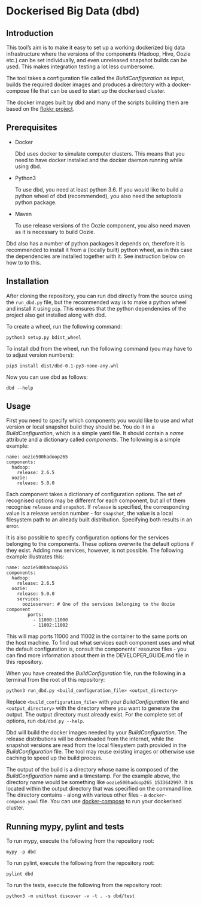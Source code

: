 # Dockerised Big Data (dbd)

## Introduction
This tool’s aim is to make it easy to set up a working dockerized big data infrastructure where the versions of the
components (Hadoop, Hive, Oozie etc.) can be set individually, and even unreleased snapshot builds can be used. This
makes integration testing a lot less cumbersome.

The tool takes a configuration file called the _BuildConfiguration_ as input, builds the required docker images and
produces a directory with a docker-compose file that can be used to start up the dockerised cluster.

The docker images built by dbd and many of the scripts building them are based on the [flokkr
project](https://github.com/flokkr).

## Prerequisites
* Docker
  
  Dbd uses docker to simulate computer clusters. This means that you need to have docker installed and the docker
  daemon running while using dbd.

* Python3
  
  To use dbd, you need at least python 3.6. If you would like to build a python wheel of dbd (recommended), you
  also need the setuptools python package.

* Maven
  
  To use release versions of the Oozie component, you also need maven as it is necessary to build Oozie.

Dbd also has a number of python packages it depends on, therefore it is recommended to install it from a (locally built)
python wheel, as in this case the dependencies are installed together with it. See instruction below on how to to this.

## Installation
After cloning the repository, you can run dbd directly from the source using the `run_dbd.py` file, but the recommended
way is to make a python wheel and install it using `pip`. This ensures that the python dependencies of the project also
get installed along with dbd.

To create a wheel, run the following command:

```
python3 setup.py bdist_wheel
```

To install dbd from the wheel, run the following command (you may have to to adjust version numbers):

```
pip3 install dist/dbd-0.1-py3-none-any.whl
```

Now you can use dbd as follows:

```
dbd --help
```

## Usage
First you need to specify which components you would like to use and what version or local snapshot build they should
be. You do it in a _BuildConfiguration_, which is a simple yaml file. It should contain a _name_ attribute and a
dictionary called _components_. The following is a simple example:

```
name: oozie500hadoop265
components:
  hadoop:
    release: 2.6.5
  oozie:
    release: 5.0.0
```

Each component takes a dictionary of configuration options. The set of recognised options may be different for each
component, but all of them recognise `release` and `snapshot`. If `release` is specified, the corresponding value is a
release version number - for `snapshot`, the value is a local filesystem path to an already built
distribution. Specifying both results in an error.

It is also possible to specify configuration options for the services belonging to the components. These options
overwrite the default options if they exist. Adding new services, however, is not possible. The following example
illustrates this:

```
name: oozie500hadoop265
components:
  hadoop:
    release: 2.6.5
  oozie:
    release: 5.0.0
    services:
      oozieserver: # One of the services belonging to the Oozie component
	    ports:
		  - 11000:11000
		  - 11002:11002
```

This will map ports 11000 and 11002 in the container to the same ports on the host machine. To find out what services
each component uses and what the default configuration is, consult the components' resource files - you can find more
information about them in the DEVELOPER_GUIDE.md file in this repository.

When you have created the _BuildConfiguration_ file, run the following in a terminal from the root of this repository:

```
python3 run_dbd.py <build_configuration_file> <output_directory>
```

Replace `<build_configuration_file>` with your _BuildConfiguration_ file and `<output_directory>` with the directory
where you want to generate the output. The output directory must already exist. For the complete set of options, run
`dbd/dbd.py --help`.

Dbd will build the docker images needed by your _BuildConfiguration_. The release distributions will be downloaded from
the internet, while the snapshot versions are read from the local filesystem path provided in the _BuildConfiguration_
file. The tool may reuse existing images or otherwise use caching to speed up the build process.

The output of the build is a directory whose name is composed of the _BuildConfiguration_ name and a timestamp. For the
example above, the directory name would be something like `oozie500hadoop265_1533642997`. It is located within the
output directory that was specified on the command line. The directory contains - along with various other files - a
`docker-compose.yaml` file. You can use [docker-compose](https://docs.docker.com/compose/) to run your dockerised
cluster.

## Running mypy, pylint and tests
To run mypy, execute the following from the repository root:

```
mypy -p dbd
```

To run pylint, execute the following from the repository root:
```
pylint dbd
```

To run the tests, execute the following from the repository root:
```
python3 -m unittest discover -v -t . -s dbd/test
```
